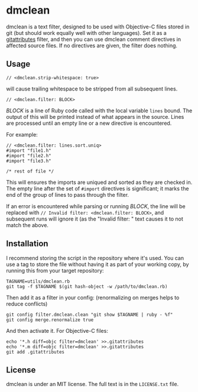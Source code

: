 # dmclean

dmclean is a text filter, designed to be used with Objective-C files stored in git (but should work equally well with other languages). Set it as a [gitattributes] filter, and then you can use dmclean comment directives in affected source files. If no directives are given, the filter does nothing.

[gitattributes]: http://www.kernel.org/pub/software/scm/git/docs/gitattributes.html


## Usage

    // <dmclean.strip-whitespace: true>
will cause trailing whitespace to be stripped from all subsequent lines.

    // <dmclean.filter: BLOCK>
*BLOCK* is a line of Ruby code called with the local variable `lines` bound. The output of this will be printed instead of what appears in the source. Lines are processed until an empty line or a new directive is encountered.

For example:

    // <dmclean.filter: lines.sort.uniq>
    #import "file1.h"
    #import "file2.h"
    #import "file3.h"
    
    /* rest of file */

This will ensures the imports are uniqued and sorted as they are checked in. The empty line after the set of `#import` directives is significant; it marks the end of the group of lines to pass through the filter.

If an error is encountered while parsing or running *BLOCK*, the line will be replaced with `// Invalid filter: <dmclean.filter: BLOCK>`, and subsequent runs will ignore it (as the "Invalid filter: " text causes it to not match the above.


## Installation

I recommend storing the script in the repository where it's used. You can use a tag to store the file without having it as part of your working copy, by running this from your target repository:

    TAGNAME=utils/dmclean.rb
    git tag -f $TAGNAME $(git hash-object -w /path/to/dmclean.rb)

Then add it as a filter in your config: (renormalizing on merges helps to reduce conflicts)

    git config filter.dmclean.clean "git show $TAGNAME | ruby - %f"
    git config merge.renormalize true

And then activate it. For Objective-C files:

    echo '*.h diff=objc filter=dmclean' >>.gitattributes
    echo '*.m diff=objc filter=dmclean' >>.gitattributes
    git add .gitattributes


## License

dmclean is under an MIT license. The full text is in the `LICENSE.txt` file.
